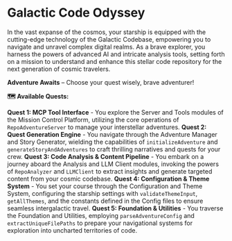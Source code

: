 # Galactic Code Odyssey

In the vast expanse of the cosmos, your starship is equipped with the cutting-edge technology of the Galactic Codebase, empowering you to navigate and unravel complex digital realms. As a brave explorer, you harness the powers of advanced AI and intricate analysis tools, setting forth on a mission to understand and enhance this stellar code repository for the next generation of cosmic travelers.

**Adventure Awaits** – Choose your quest wisely, brave adventurer!

**🗺️ Available Quests:**

**Quest 1: MCP Tool Interface** - You explore the Server and Tools modules of the Mission Control Platform, utilizing the core operations of `RepoAdventureServer` to manage your interstellar adventures.
**Quest 2: Quest Generation Engine** - You navigate through the Adventure Manager and Story Generator, wielding the capabilities of `initializeAdventure` and `generateStoryAndAdventures` to craft thrilling narratives and quests for your crew.
**Quest 3: Code Analysis & Content Pipeline** - You embark on a journey aboard the Analysis and LLM Client modules, invoking the powers of `RepoAnalyzer` and `LLMClient` to extract insights and generate targeted content from your cosmic codebase.
**Quest 4: Configuration & Theme System** - You set your course through the Configuration and Theme System, configuring the starship settings with `validateThemeInput`, `getAllThemes`, and the constants defined in the Config files to ensure seamless intergalactic travel.
**Quest 5: Foundation & Utilities** - You traverse the Foundation and Utilities, employing `parseAdventureConfig` and `extractUniqueFilePaths` to prepare your navigational systems for exploration into uncharted territories of code.
